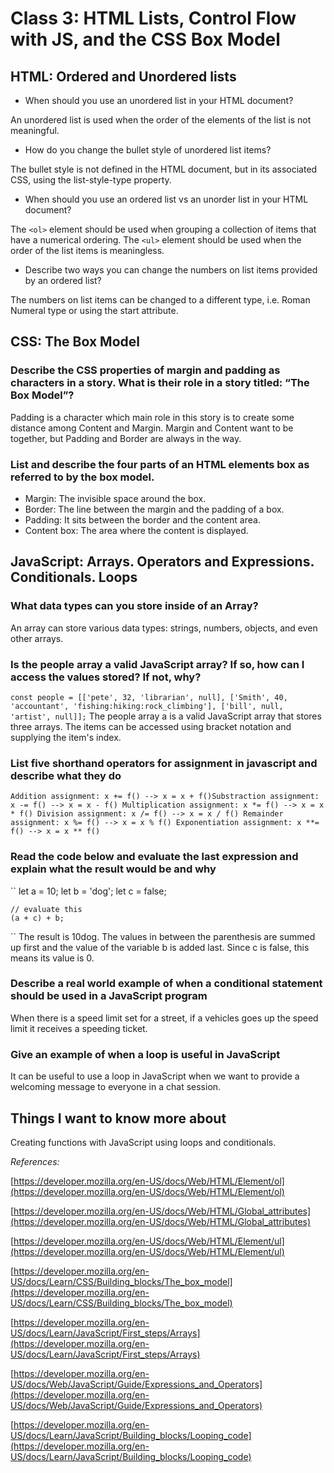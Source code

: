 # Class 3: HTML Lists, Control Flow with JS, and the CSS Box Model

## HTML: Ordered and Unordered lists

* When should you use an unordered list in your HTML document?

An unordered list is used when the order of the elements of the list is not meaningful.

* How do you change the bullet style of unordered list items?

The bullet style is not defined in the HTML document, but in its associated CSS, using the list-style-type property.

* When should you use an ordered list vs an unorder list in your HTML document?

The `<ol>` element should be used when grouping a collection of items that have a numerical ordering. The `<ul>` element should be used when the order of the list items is meaningless.

* Describe two ways you can change the numbers on list items provided by an ordered list?

The numbers on list items can be changed to a different type, i.e. Roman Numeral type or using the start attribute.

## CSS: The Box Model

### Describe the CSS properties of margin and padding as characters in a story. What is their role in a story titled: “The Box Model”?

Padding is a character which main role in this story is to create some distance among Content and Margin. Margin and Content want to be together, but Padding and Border are always in the way.

### List and describe the four parts of an HTML elements box as referred to by the box model.

* Margin: The invisible space around the box.
* Border: The line between the margin and the padding of a box.
* Padding: It sits between the border and the content area.
* Content box: The area where the content is displayed.

## JavaScript: Arrays. Operators and Expressions. Conditionals. Loops

### What data types can you store inside of an Array?

An array can store various data types: strings, numbers, objects, and even other arrays.

### Is the people array a valid JavaScript array? If so, how can I access the values stored? If not, why?

``
    const people = [['pete', 32, 'librarian', null], ['Smith', 40, 'accountant', 'fishing:hiking:rock_climbing'], ['bill', null, 'artist', null]];
``
The people array a is a valid JavaScript array that stores three arrays. The items can be accessed using bracket notation and supplying the item's index.

### List five shorthand operators for assignment in javascript and describe what they do

``
    Addition assignment: x += f() --> x = x + f()Substraction assignment: x -= f() --> x = x - f()
    Multiplication assignment: x *= f() --> x = x * f()
    Division assignment: x /= f() --> x = x / f()
    Remainder assignment: x %= f() --> x = x % f()
    Exponentiation assignment: x **= f() --> x = x ** f()
``

### Read the code below and evaluate the last expression and explain what the result would be and why

``
    let a = 10;
    let b = 'dog';
    let c = false;

    // evaluate this
    (a + c) + b;
``
The result is 10dog. The values in between the parenthesis are summed up first and the value of the variable b is added last. Since c is false, this means its value is 0.

### Describe a real world example of when a conditional statement should be used in a JavaScript program

When there is a speed limit set for a street, if a vehicles goes up the speed limit it receives a speeding ticket.

### Give an example of when a loop is useful in JavaScript

It can be useful to use a loop in JavaScript when we want to provide a welcoming message to everyone in a chat session.

## Things I want to know more about

Creating functions with JavaScript using loops and conditionals.

*References:*

[https://developer.mozilla.org/en-US/docs/Web/HTML/Element/ol](https://developer.mozilla.org/en-US/docs/Web/HTML/Element/ol)

[https://developer.mozilla.org/en-US/docs/Web/HTML/Global_attributes](https://developer.mozilla.org/en-US/docs/Web/HTML/Global_attributes)

[https://developer.mozilla.org/en-US/docs/Web/HTML/Element/ul](https://developer.mozilla.org/en-US/docs/Web/HTML/Element/ul)

[https://developer.mozilla.org/en-US/docs/Learn/CSS/Building_blocks/The_box_model](https://developer.mozilla.org/en-US/docs/Learn/CSS/Building_blocks/The_box_model)

[https://developer.mozilla.org/en-US/docs/Learn/JavaScript/First_steps/Arrays](https://developer.mozilla.org/en-US/docs/Learn/JavaScript/First_steps/Arrays)

[https://developer.mozilla.org/en-US/docs/Web/JavaScript/Guide/Expressions_and_Operators](https://developer.mozilla.org/en-US/docs/Web/JavaScript/Guide/Expressions_and_Operators)

[https://developer.mozilla.org/en-US/docs/Learn/JavaScript/Building_blocks/Looping_code](https://developer.mozilla.org/en-US/docs/Learn/JavaScript/Building_blocks/Looping_code)
